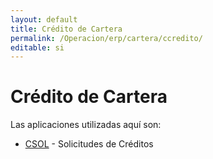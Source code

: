 ```yaml
---
layout: default
title: Crédito de Cartera
permalink: /Operacion/erp/cartera/ccredito/
editable: si
---
```


# Crédito de Cartera

Las aplicaciones utilizadas aquí son:

* [CSOL](http://docs.oasiscom.com/Operacion/erp/cartera/ccredito/csol) - Solicitudes de Créditos